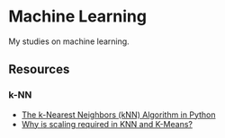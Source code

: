 # Machine Learning

My studies on machine learning.

## Resources

### k-NN
- [The k-Nearest Neighbors (kNN) Algorithm in Python](https://realpython.com/knn-python/)
- [Why is scaling required in KNN and K-Means?](https://medium.com/analytics-vidhya/why-is-scaling-required-in-knn-and-k-means-8129e4d88ed7)
